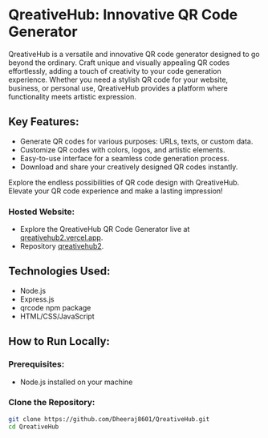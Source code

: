# QreativeHub: Innovative QR Code Generator

QreativeHub is a versatile and innovative QR code generator designed to go beyond the ordinary. Craft unique and visually appealing QR codes effortlessly, adding a touch of creativity to your code generation experience. Whether you need a stylish QR code for your website, business, or personal use, QreativeHub provides a platform where functionality meets artistic expression.

## Key Features:
- Generate QR codes for various purposes: URLs, texts, or custom data.
- Customize QR codes with colors, logos, and artistic elements.
- Easy-to-use interface for a seamless code generation process.
- Download and share your creatively designed QR codes instantly.

Explore the endless possibilities of QR code design with QreativeHub. Elevate your QR code experience and make a lasting impression!

### Hosted Website:
- Explore the QreativeHub QR Code Generator live at [qreativehub2.vercel.app](https://qreativehub2.vercel.app).
- Repository [qreativehub2](https://github.com/Dheeraj8601/QreativeHub-2).

## Technologies Used:
- Node.js
- Express.js
- qrcode npm package
- HTML/CSS/JavaScript

## How to Run Locally:

### Prerequisites:
- Node.js installed on your machine

### Clone the Repository:
```bash
git clone https://github.com/Dheeraj8601/QreativeHub.git
cd QreativeHub



